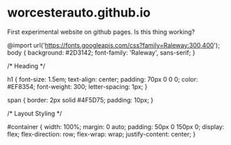 # worcesterauto.github.io
  First experimental website on github pages.
  Is this thing working?

@import url('https://fonts.googleapis.com/css?family=Raleway:300,400');
body {
  background: #2D3142;
  font-family: 'Raleway', sans-serif;
}


/* Heading */

h1 {
  font-size: 1.5em;
  text-align: center;
  padding: 70px 0 0 0;
  color: #EF8354;
  font-weight: 300;
  letter-spacing: 1px;
}

span {
  border: 2px solid #4F5D75;
  padding: 10px;
}


/* Layout Styling */

#container {
  width: 100%;
  margin: 0 auto;
  padding: 50px 0 150px 0;
  display: flex;
  flex-direction: row;
  flex-wrap: wrap;
  justify-content: center;
}
